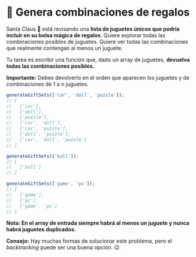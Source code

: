 # 🎁 Genera combinaciones de regalos

Santa Claus 🎅 está revisando una **lista de juguetes únicos que podría incluir en su bolsa mágica de regalos**. Quiere explorar todas las combinaciones posibles de juguetes. Quiere ver todas las combinaciones que realmente contengan al menos un juguete.

Tu tarea es escribir una función que, dado un array de juguetes, **devuelva todas las combinaciones posibles.**

**Importante:** Debes devolverlo en el orden que aparecen los juguetes y de combinaciones de 1 a n juguetes.

```js
generateGiftSets(['car', 'doll', 'puzzle']);
// [
//   ['car'],
//   ['doll'],
//   ['puzzle'],
//   ['car', 'doll'],
//   ['car', 'puzzle'],
//   ['doll', 'puzzle'],
//   ['car', 'doll', 'puzzle']
// ]

generateGiftSets(['ball']);
// [
//   ['ball']
// ]

generateGiftSets(['game', 'pc']);
// [
//   ['game'],
//   ['pc'],
//   ['game', 'pc']
// ]
```

**Nota: En el array de entrada siempre habrá al menos un juguete y nunca habrá juguetes duplicados.**

**Consejo:** Hay muchas formas de solucionar este problema, pero el _backtracking_ puede ser una buena opción. 😉
